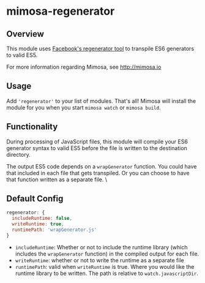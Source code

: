 mimosa-regenerator
===========

## Overview

This module uses [Facebook's regenerator tool](https://github.com/facebook/regenerator) to transpile ES6 generators to valid ES5.

For more information regarding Mimosa, see http://mimosa.io

## Usage

Add `'regenerator'` to your list of modules.  That's all!  Mimosa will install the module for you when you start `mimosa watch` or `mimosa build`.

## Functionality

During processing of JavaScript files, this module will compile your ES6 generator syntax to valid ES5 before the file is written to the destination directory.

The output ES5 code depends on a `wrapGenerator` function.  You could have that included in each file that gets transpiled.  Or you can choose to have that function written as a separate file. \

## Default Config

```javascript
regenerator: {
  includeRuntime: false,
  writeRuntime: true,
  runtimePath: 'wrapGenerator.js'
}
```

* `includeRuntime`: Whether or not to include the runtime library (which includes the `wrapGenerator` function) in the compiled output for each file.
* `writeRuntime`: whether or not to write the runtime as a separate file
* `runtimePath`: valid when `writeRuntime` is true. Where you would like the runtime library to be written. The path is relative to `watch.javascriptDir`.